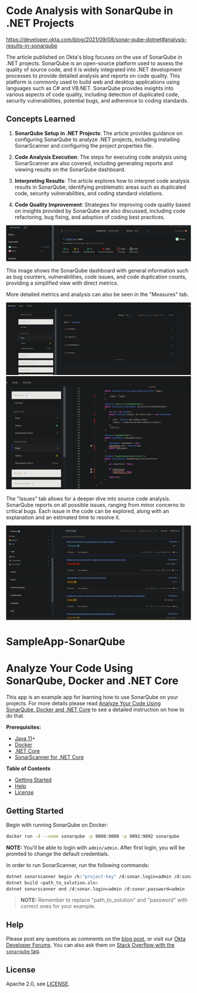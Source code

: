 # Code Analysis with SonarQube in .NET Projects

https://developer.okta.com/blog/2021/09/08/sonar-qube-dotnet#analysis-results-in-sonarqube

The article published on Okta's blog focuses on the use of SonarQube in .NET projects. SonarQube is an open-source platform used to assess the quality of source code, and it is widely integrated into .NET development processes to provide detailed analysis and reports on code quality. This platform is commonly used to build web and desktop applications using languages such as C# and VB.NET. SonarQube provides insights into various aspects of code quality, including detection of duplicated code, security vulnerabilities, potential bugs, and adherence to coding standards.

## Concepts Learned

1. **SonarQube Setup in .NET Projects**: The article provides guidance on configuring SonarQube to analyze .NET projects, including installing SonarScanner and configuring the project properties file.

2. **Code Analysis Execution**: The steps for executing code analysis using SonarScanner are also covered, including generating reports and viewing results on the SonarQube dashboard.

3. **Interpreting Results**: The article explores how to interpret code analysis results in SonarQube, identifying problematic areas such as duplicated code, security vulnerabilities, and coding standard violations.

4. **Code Quality Improvement**: Strategies for improving code quality based on insights provided by SonarQube are also discussed, including code refactoring, bug fixing, and adoption of coding best practices.

<img alt="sonarqube" src="./assets/Captura de tela 1.png">

This image shows the SonarQube dashboard with general information such as bug counters, vulnerabilities, code issues, and code duplication counts, providing a simplified view with direct metrics.

More detailed metrics and analysis can also be seen in the "Measures" tab.

<img alt="sonarqube" src="./assets/Captura de tela 2.png">

<img alt="sonarqube" src="./assets/Captura de tela 3.png">

The "Issues" tab allows for a deeper dive into source code analysis. SonarQube reports on all possible issues, ranging from minor concerns to critical bugs. Each issue in the code can be explored, along with an explanation and an estimated time to resolve it.

<img alt="sonarqube" src="./assets/Captura de tela 4.png">

# SampleApp-SonarQube

# Analyze Your Code Using SonarQube, Docker and .NET Core

This app is an example app for learning how to use SonarQube on your projects. For more details please read [Analyze Your Code Using SonarQube, Docker and .NET Core](link_to_replace) to see a detailed instruction on how to do that.

**Prerequisites:**

- [Java 11](https://adoptopenjdk.net/)+
- [Docker](https://docs.docker.com/get-docker/)
- [.NET Core](https://dotnet.microsoft.com/download)
- [SonarScanner for .NET Core](https://github.com/SonarSource/sonar-scanner-msbuild/releases/download/4.7.1.2311/sonar-scanner-msbuild-4.7.1.2311-netcoreapp2.0.zip)

**Table of Contents**

- [Getting Started](#getting-started)
- [Help](#help)
- [License](#license)

## Getting Started

Begin with running SonarQube on Docker:
```sh
docker run -d --name sonarqube -p 9000:9000 -p 9092:9092 sonarqube
```

**NOTE:** You'll be able to login with `admin/admin`. After first login, you will be promted to change the default credentials.

In order to run SonarScanner, run the following commands:

```sh
dotnet sonarscanner begin /k:"project-key" /d:sonar.login=admin /d:sonar.password=admin
dotnet build <path_to_solution.sln>
dotnet sonarscanner end /d:sonar.login=admin /d:sonar.password=admin
```

> **NOTE:** Remember to replace "path_to_solution" and "password" with correct ones for your example.

## Help

Please post any questions as comments on the [blog post](link_to_replace), or visit our [Okta Developer Forums](https://devforum.okta.com/). You can also ask them on [Stack Overflow with the `sonarqube` tag](https://stackoverflow.com/tags/sonarqube).

## License

Apache 2.0, see [LICENSE](LICENSE).
